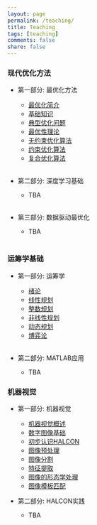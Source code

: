 ```yaml
---
layout: page
permalink: /teaching/
title: Teaching
tags: [teaching]
comments: false
share: false
---
```




### 现代优化方法

- 第一部分: 最优化方法  <br>
  - <a href="../teaching/OPT_1.pdf" class="textlink" target="_blank">最优化简介 </a>  <br>
  - <a href="../teaching/OPT_2.pdf" class="textlink" target="_blank">基础知识 </a> <br>
  - <a href="../teaching/OPT_3.pdf" class="textlink" target="_blank">典型优化问题 </a> <br>
  - <a href="../teaching/OPT_4.pdf" class="textlink" target="_blank">最优性理论 </a> <br>
  - <a href="../teaching/OPT_5.pdf" class="textlink" target="_blank">无约束优化算法 </a> <br>
  - <a href="../teaching/OPT_6.pdf" class="textlink" target="_blank">约束优化算法 </a> <br>
  - <a href="../teaching/OPT_7.pdf" class="textlink" target="_blank">复合优化算法 </a> <br><br>
  
- 第二部分: 深度学习基础  <br>
  - TBA<br><br>
  
- 第三部分: 数据驱动最优化  <br>
  - TBA<br><br>


### 运筹学基础

- 第一部分: 运筹学 <br>
  - <a href="../teaching/OR_1.pdf" class="textlink" target="_blank">绪论 </a> <br>
  - <a href="../teaching/OR_2.pdf" class="textlink" target="_blank">线性规划  </a> <br>
  - <a href="../teaching/OR_3.pdf" class="textlink" target="_blank">整数规划 </a> <br>
  - <a href="../teaching/OR_4.pdf" class="textlink" target="_blank">非线性规划 </a> <br>
  - <a href="../teaching/OR_5.pdf" class="textlink" target="_blank">动态规划 </a> <br>
  - <a href="../teaching/OR_6.pdf" class="textlink" target="_blank">博弈论 </a> <br><br>

- 第二部分: MATLAB应用  <br>
  - TBA



### 机器视觉

- 第一部分: 机器视觉 <br>
  - <a href="../teaching/OR_1.pdf" class="textlink" target="_blank">机器视觉概述 </a> <br>
  - <a href="../teaching/OR_2.pdf" class="textlink" target="_blank">数字图像基础  </a> <br>
  - <a href="../teaching/OR_3.pdf" class="textlink" target="_blank">初步认识HALCON </a> <br>
  - <a href="../teaching/OR_4.pdf" class="textlink" target="_blank">图像预处理 </a> <br>
  - <a href="../teaching/OR_5.pdf" class="textlink" target="_blank">图像分割  </a> <br>
  - <a href="../teaching/OR_6.pdf" class="textlink" target="_blank">特征提取 </a> <br>
  - <a href="../teaching/OR_5.pdf" class="textlink" target="_blank">图像的形态学处理  </a> <br>
  - <a href="../teaching/OR_6.pdf" class="textlink" target="_blank">图像模板匹配 </a> <br>

- 第二部分: HALCON实践  <br>
  - TBA



